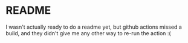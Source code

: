 # README

I wasn't actually ready to do a readme yet, but github actions missed a build, and they didn't give me any other way to re-run the action :(
